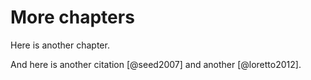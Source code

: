 # More chapters 

Here is another chapter.

And here is another citation [@seed2007] and another [@loretto2012].

